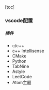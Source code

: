 [toc]
### vscode配置
##### 插件
+ c/c++
+ c++ Intellisense
+ CMake
+ Python
+ TabNine
+ Astyle
+ LeetCode
+ Atom主题
